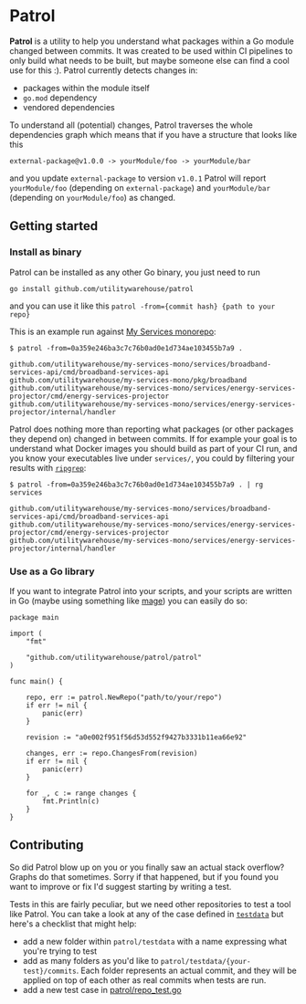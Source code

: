 # Patrol

**Patrol** is a utility to help you understand what packages within a Go module
changed between commits. It was created to be used within CI pipelines to only
build what needs to be built, but maybe someone else can find a cool use for
this :). Patrol currently detects changes in:

- packages within the module itself
- `go.mod` dependency
- vendored dependencies

To understand all (potential) changes, Patrol traverses the whole dependencies
graph which means that if you have a structure that looks like this

```
external-package@v1.0.0 -> yourModule/foo -> yourModule/bar
```

and you update `external-package` to version `v1.0.1` Patrol will report
`yourModule/foo` (depending on `external-package`) and `yourModule/bar`
(depending on `yourModule/foo`) as changed.

## Getting started

### Install as binary
Patrol can be installed as any other Go binary, you just need to run

```
go install github.com/utilitywarehouse/patrol
```

and you can use it like this
``` patrol -from={commit hash} {path to your repo}  ```

This is an example run against [My Services
monorepo](https://github.com/utilitywarehouse/my-services-mono):

```
$ patrol -from=0a359e246ba3c7c76b0ad0e1d734ae103455b7a9 .

github.com/utilitywarehouse/my-services-mono/services/broadband-services-api/cmd/broadband-services-api
github.com/utilitywarehouse/my-services-mono/pkg/broadband
github.com/utilitywarehouse/my-services-mono/services/energy-services-projector/cmd/energy-services-projector
github.com/utilitywarehouse/my-services-mono/services/energy-services-projector/internal/handler
```

Patrol does nothing more than reporting what packages (or other packages they
depend on) changed in between commits. If for example your goal is to understand
what Docker images you should build as part of your CI run, and you know your
executables live under `services/`, you could by filtering your results with
[`ripgrep`](https://github.com/BurntSushi/ripgrep):

```
$ patrol -from=0a359e246ba3c7c76b0ad0e1d734ae103455b7a9 . | rg services

github.com/utilitywarehouse/my-services-mono/services/broadband-services-api/cmd/broadband-services-api
github.com/utilitywarehouse/my-services-mono/services/energy-services-projector/cmd/energy-services-projector
github.com/utilitywarehouse/my-services-mono/services/energy-services-projector/internal/handler
```

### Use as a Go library
If you want to integrate Patrol into your scripts, and your scripts are written
in Go (maybe using something like [mage](https://magefile.org/)) you can easily do so:

```golang
package main

import (
	"fmt"

	"github.com/utilitywarehouse/patrol/patrol"
)

func main() {

	repo, err := patrol.NewRepo("path/to/your/repo")
	if err != nil {
		panic(err)
	}

	revision := "a0e002f951f56d53d552f9427b3331b11ea66e92"

	changes, err := repo.ChangesFrom(revision)
	if err != nil {
		panic(err)
	}

	for _, c := range changes {
		fmt.Println(c)
	}
}
```

## Contributing
So did Patrol blow up on you or you finally saw an actual stack overflow? Graphs
do that sometimes. Sorry if that happened, but if you found you want to improve
or fix I'd suggest starting by writing a test.

Tests in this are fairly peculiar, but we need other repositories to test a tool
like Patrol. You can take a look at any of the case defined in
[`testdata`](patrol/testdata) but here's a checklist that might help:

- add a new folder within `patrol/testdata` with a name expressing what you're
  trying to test
- add as many folders as you'd like to `patrol/testdata/{your-test}/commits`.
  Each folder represents an actual commit, and they will be applied on top of
  each other as real commits when tests are run.
- add a new test case in [patrol/repo\_test.go](patrol/repo_test.go)
